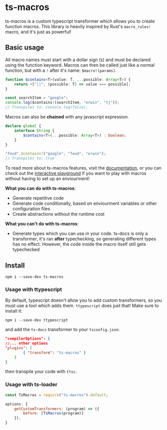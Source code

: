 # ts-macros

ts-macros is a custom typescript transformer which allows you to create function macros. This library is heavily inspired by Rust's `macro_rules!` macro, and it's just as powerful! 

## Basic usage

All macro names must start with a dollar sign (`$`) and must be declared using the function keyword. Macros can then be called just like a normal function, but with a `!` after it's name: `$macro!(params)`.

```ts
function $contains<T>(value: T, ...possible: Array<T>) {
    return +["||", (possible: T) => value === possible];
}

const searchItem = "google";
console.log($contains!(searchItem, "erwin", "tj")); 
// Transpiles to: console.log(false);
```

Macros can also be **chained** with any javascript expression.

```ts
declare global {
    interface String {
        $contains<T>(...possible: Array<T>) : boolean;
    }
}

"feud".$contains!("google", "feud", "erwin");
// Transpiles to: true
```

To read more about ts-macros features, visit the [documentation](https://googlefeud.github.io/ts-macros/index.html), or you can check out the [interactive playground](https://googlefeud.github.io/ts-macros/playground/) if you want to play with macros without having to set up an enviourment!

**What you can do with ts-macros**:
- Generate repetitive code
- Generate code conditionally, based on enviourment variables or other configuration files
- Create abstractions without the runtime cost

**What you can't do with ts-macros**:
- Generate types which you can use in your code. ts-docs is only a transformer, it's ran **after** typechecking, so generating different types has no effect. However, the code inside the macro itself still gets typechecked

## Install

```
npm i --save-dev ts-macros
```

### Usage with ttypescript

By default, typescript doesn't allow you to add custom transformers, so you must use a tool which adds them. `ttypescript` does just that! Make sure to install it:

```
npm i --save-dev ttypescript
```

and add the `ts-docs` transformer to your `tsconfig.json`:

```json
"compilerOptions": {
//... other options
"plugins": [
        { "transform": "ts-macros" }
    ]
}
```

then transpile your code with `ttsc`.

### Usage with ts-loader

```js
const TsMacros = require("ts-macros").default;

options: {
    getCustomTransformers: (program) => ({
        before: [TsMacros(program)]
    }),
}
```